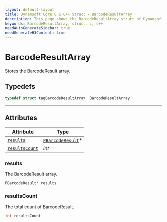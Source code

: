 ```yaml
---
layout: default-layout
title: Dynamsoft Core C & C++ Struct - BarcodeResultArray
description: This page shows the BarcodeResultArray struct of Dynamsoft Core for C & C++ Language.
keywords: BarcodeResultArray, struct, c, c++
needAutoGenerateSidebar: true
needGenerateH3Content: true
---
```


# BarcodeResultArray
Stores the BarcodeResult array.  

## Typedefs

```cpp
typedef struct tagBarcodeResultArray  BarcodeResultArray
```  
  
---
  

## Attributes
  
| Attribute | Type |
|---------- | ---- |
| [`results`](#results) | [`PBarcodeResult`](barcoderesult.md)\* |
| [`resultsCount`](#resultscount) | *int* |



### results
The BarcodeResult array.
```cpp
PBarcodeResult* results
```

### resultsCount
The total count of BarcodeResult.
```cpp
int resultsCount
```
